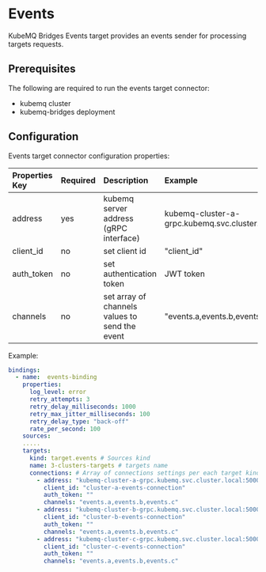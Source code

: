 # Events

KubeMQ Bridges Events target provides an events sender for processing targets requests.

## Prerequisites

The following are required to run the events target connector:

* kubemq cluster
* kubemq-bridges deployment

## Configuration

Events target connector configuration properties:

| Properties Key | Required | Description | Example |
| :--- | :--- | :--- | :--- |
| address | yes | kubemq server address \(gRPC interface\) | kubemq-cluster-a-grpc.kubemq.svc.cluster.local:50000 |
| client\_id | no | set client id | "client\_id" |
| auth\_token | no | set authentication token | JWT token |
| channels | no | set array of channels values to send the event | "events.a,events.b,events.c" |

Example:

```yaml
bindings:
  - name:  events-binding 
    properties: 
      log_level: error
      retry_attempts: 3
      retry_delay_milliseconds: 1000
      retry_max_jitter_milliseconds: 100
      retry_delay_type: "back-off"
      rate_per_second: 100
    sources:
    .....
    targets:
      kind: target.events # Sources kind
      name: 3-clusters-targets # targets name 
      connections: # Array of connections settings per each target kind
        - address: "kubemq-cluster-a-grpc.kubemq.svc.cluster.local:50000"
          client_id: "cluster-a-events-connection"
          auth_token: ""
          channels: "events.a,events.b,events.c"
        - address: "kubemq-cluster-b-grpc.kubemq.svc.cluster.local:50000"
          client_id: "cluster-b-events-connection"
          auth_token: ""
          channels: "events.a,events.b,events.c"
        - address: "kubemq-cluster-c-grpc.kubemq.svc.cluster.local:50000"
          client_id: "cluster-c-events-connection"
          auth_token: ""
          channels: "events.a,events.b,events.c"
```

